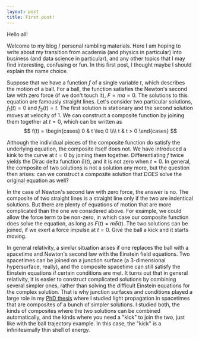 ```yaml
---
layout: post
title: First post!
---
```


Hello all!

Welcome to my blog / personal rambling materials. Here I am hoping to write about my transition from academia (and physics in particular) into business (and data science in particular), and any other topics that I may find interesting, confusing or fun. In this first post, I thought maybe I should explain the name choice. 

Suppose that we have a function $f$ of a single variable $t$, which describes the motion of a ball. For a ball, the function satisfies the Newton's second law with zero force (if we don't touch it), $F = ma = 0$. The solutions to this equation are famously straight lines. Let's consider two particular solutions, $f_1(t) = 0$ and  $f_2(t) = t$. The first solution is stationary and the second solution moves at velocity of $1.$ We can construct a composite function by joining them together at $t=0$, which can be written as
$$ f(t) = \begin{cases} 0 & t \leq 0 \\\\ t & t > 0 \end{cases} $$

Although the individual pieces of the composite function do satisfy the underlying equation, the composite itself does not. We have introduced a kink to the curve at $t=0$ by joining them together. Differentiating $f$ twice yields the Dirac delta function $\delta(t)$, and it is not zero when $t=0$. In general, the composite of two solutions is not a solution any more, but the question then arises: can we construct a composite solution that *DOES* solve the original equation as well?

In the case of Newton's second law with zero force, the answer is no. The composite of two straight lines is a straight line only if the two are indentical solutions. But there are plenty of equations of motion that are more complicated than the one we considered above. For example, we could allow the force term to be non-zero, in which case our composite function does solve the equation, as long as $F(t) = m \delta(t)$. The two solutions can be joined, if we exert a force impulse at $t=0$. Give the ball a kick and it starts moving.

In general relativity, a similar situation arises if one replaces the ball with a spacetime and Newton's second law with the Einstein field equations. Two spacetimes can be joined on a junction surface (a 3-dimensional hypersurface, really), and the composite spacetime can still satisfy the Einstein equations if certain conditions are met. It turns out that in general relativity, it is easier to construct complicated solutions by combining several simpler ones, rather than solving the difficult Einstein equations for the complex solution. That is why junction surfaces and conditions played a large role in my [PhD thesis](http://urn.fi/URN:ISBN:978-951-51-1262-0) where I studied light propagation in spacetimes that are composites of a bunch of simpler solutions. I studied both, the kinds of composites where the two solutions can be combined automatically, and the kinds where you need a "kick" to join the two, just like with the ball trajectory example. In this case, the "kick" is a infinitesimally thin shell of energy.

